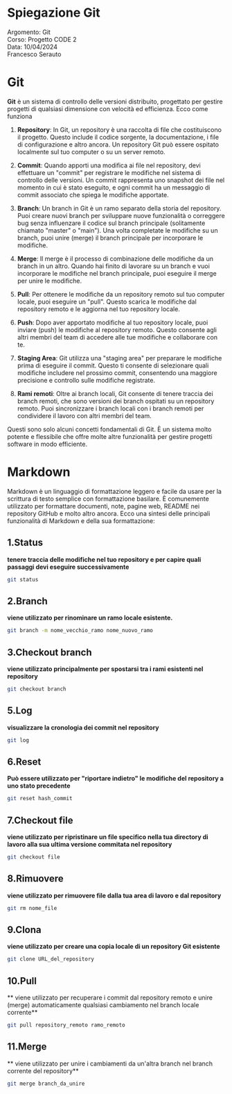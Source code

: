 # Spiegazione Git
Argomento: Git  
Corso: Progetto CODE 2   
Data: 10/04/2024  
Francesco Serauto  

# Git 
**Git** è un sistema di controllo delle versioni distribuito, progettato per gestire progetti di qualsiasi dimensione con velocità ed efficienza. Ecco come funziona

1. **Repository**: In Git, un repository è una raccolta di file che costituiscono il progetto. Questo include il codice sorgente, la documentazione, i file di configurazione e altro ancora. Un repository Git può essere ospitato localmente sul tuo computer o su un server remoto.

2. **Commit**: Quando apporti una modifica ai file nel repository, devi effettuare un "commit" per registrare le modifiche nel sistema di controllo delle versioni. Un commit rappresenta uno snapshot dei file nel momento in cui è stato eseguito, e ogni commit ha un messaggio di commit associato che spiega le modifiche apportate.

3. **Branch**: Un branch in Git è un ramo separato della storia del repository. Puoi creare nuovi branch per sviluppare nuove funzionalità o correggere bug senza influenzare il codice sul branch principale (solitamente chiamato "master" o "main"). Una volta completate le modifiche su un branch, puoi unire (merge) il branch principale per incorporare le modifiche.

4. **Merge**: Il merge è il processo di combinazione delle modifiche da un branch in un altro. Quando hai finito di lavorare su un branch e vuoi incorporare le modifiche nel branch principale, puoi eseguire il merge per unire le modifiche.

5. **Pull**: Per ottenere le modifiche da un repository remoto sul tuo computer locale, puoi eseguire un "pull". Questo scarica le modifiche dal repository remoto e le aggiorna nel tuo repository locale.

6. **Push**: Dopo aver apportato modifiche al tuo repository locale, puoi inviare (push) le modifiche al repository remoto. Questo consente agli altri membri del team di accedere alle tue modifiche e collaborare con te.

7. **Staging Area**: Git utilizza una "staging area" per preparare le modifiche prima di eseguire il commit. Questo ti consente di selezionare quali modifiche includere nel prossimo commit, consentendo una maggiore precisione e controllo sulle modifiche registrate.

8. **Rami remoti**: Oltre ai branch locali, Git consente di tenere traccia dei branch remoti, che sono versioni dei branch ospitati su un repository remoto. Puoi sincronizzare i branch locali con i branch remoti per condividere il lavoro con altri membri del team.

Questi sono solo alcuni concetti fondamentali di Git. È un sistema molto potente e flessibile che offre molte altre funzionalità per gestire progetti software in modo efficiente.

# Markdown
Markdown è un linguaggio di formattazione leggero e facile da usare per la scrittura di testo semplice con formattazione basilare. È comunemente utilizzato per formattare documenti, note, pagine web, README nei repository GitHub e molto altro ancora. Ecco una sintesi delle principali funzionalità di Markdown e della sua formattazione:
 
## 1.Status
**tenere traccia delle modifiche nel tuo repository e per capire quali passaggi devi eseguire successivamente**
 ``` bash
git status
   ```

## 2.Branch
**viene utilizzato per rinominare un ramo locale esistente.**
 ``` bash
git branch -m nome_vecchio_ramo nome_nuovo_ramo
   ```
 ## 3.Checkout branch
**viene utilizzato principalmente per spostarsi tra i rami esistenti nel repository**
 ``` bash
git checkout branch
   ```
   ## 5.Log
**visualizzare la cronologia dei commit nel repository**
 ``` bash
git log
   ```

   ## 6.Reset
**Può essere utilizzato per "riportare indietro" le modifiche del repository a uno stato precedente**
 ``` bash
git reset hash_commit
   ```

## 7.Checkout file
**viene utilizzato per ripristinare un file specifico nella tua directory di lavoro alla sua ultima versione commitata nel repository**
 ``` bash
git checkout file
   ```
 ## 8.Rimuovere
**viene utilizzato per rimuovere file dalla tua area di lavoro e dal repository**
 ``` bash
git rm nome_file
   ```

## 9.Clona
**viene utilizzato per creare una copia locale di un repository Git esistente**
 ``` bash
git clone URL_del_repository
   ```

 ## 10.Pull
** viene utilizzato per recuperare i commit dal repository remoto e unire (merge) automaticamente qualsiasi cambiamento nel branch locale corrente**
 ``` bash
git pull repository_remoto ramo_remoto
   ```
 ## 11.Merge
** viene utilizzato per unire i cambiamenti da un'altra branch nel branch corrente del repository**
 ``` bash
git merge branch_da_unire
   ```
